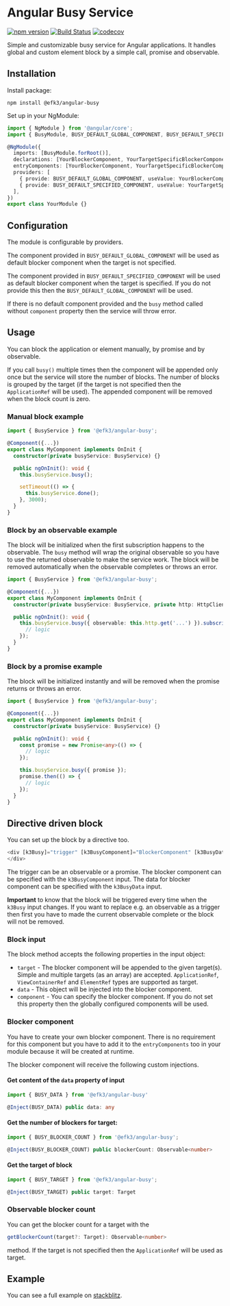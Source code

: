 # Angular Busy Service

[![npm version](https://badge.fury.io/js/%40efk3%2Fangular-busy.svg)](https://badge.fury.io/js/%40efk3%2Fangular-busy)
[![Build Status](https://travis-ci.org/Efk3/angular-busy.svg?branch=master)](https://travis-ci.org/Efk3/angular-busy)
[![codecov](https://codecov.io/gh/Efk3/angular-busy/branch/master/graph/badge.svg)](https://codecov.io/gh/Efk3/angular-busy)

Simple and customizable busy service for Angular applications. It handles global and custom element
block by a simple call, promise and observable.

## Installation

Install package:

`npm install @efk3/angular-busy`

Set up in your NgModule:

```typescript
import { NgModule } from '@angular/core';
import { BusyModule, BUSY_DEFAULT_GLOBAL_COMPONENT, BUSY_DEFAULT_SPECIFIED_COMPONENT } from '@efk3/angular-busy';

@NgModule({
  imports: [BusyModule.forRoot()],
  declarations: [YourBlockerComponent, YourTargetSpecificBlockerComponent],
  entryComponents: [YourBlockerComponent, YourTargetSpecificBlockerComponent],
  providers: [
    { provide: BUSY_DEFAULT_GLOBAL_COMPONENT, useValue: YourBlockerComponent },
    { provide: BUSY_DEFAULT_SPECIFIED_COMPONENT, useValue: YourTargetSpecificBlockerComponent },
  ],
})
export class YourModule {}
```

## Configuration

The module is configurable by providers.

The component provided in `BUSY_DEFAULT_GLOBAL_COMPONENT` will be used as default blocker component
when the target is not specified.

The component provided in `BUSY_DEFAULT_SPECIFIED_COMPONENT` will be used as default blocker component
when the target is specified. If you do not provide this then the `BUSY_DEFAULT_GLOBAL_COMPONENT`
will be used.

If there is no default component provided and the `busy` method called without `component` property
then the service will throw error.

## Usage

You can block the application or element manually, by promise and by observable.

If you call `busy()` multiple times then the component will be appended only once but the service
will store the number of blocks. The number of blocks is grouped by the target (if the target is not
specified then the `ApplicationRef` will be used). The appended component will be removed when the
block count is zero.

### Manual block example

```typescript
import { BusyService } from '@efk3/angular-busy';

@Component({...})
export class MyComponent implements OnInit {
  constructor(private busyService: BusyService) {}

  public ngOnInit(): void {
    this.busyService.busy();

    setTimeout(() => {
      this.busyService.done();
    }, 3000);
  }
}
```

### Block by an observable example

The block will be initialized when the first subscription happens to the observable. The `busy`
method will wrap the original observable so you have to use the returned observable to make the
service work. The block will be removed automatically when the observable completes or throws an error.

```typescript
import { BusyService } from '@efk3/angular-busy';

@Component({...})
export class MyComponent implements OnInit {
  constructor(private busyService: BusyService, private http: HttpClient) {}

  public ngOnInit(): void {
    this.busyService.busy({ observable: this.http.get('...') }).subscribe(() => {
      // logic
    });
  }
}
```

### Block by a promise example

The block will be initialized instantly and will be removed when the promise returns or throws an error.

```typescript
import { BusyService } from '@efk3/angular-busy';

@Component({...})
export class MyComponent implements OnInit {
  constructor(private busyService: BusyService) {}

  public ngOnInit(): void {
    const promise = new Promise<any>(() => {
      // logic
    });

    this.busyService.busy({ promise });
    promise.then(() => {
      // logic
    });
  }
}
```

## Directive driven block

You can set up the block by a directive too.

```typescript
<div [k3Busy]="trigger" [k3BusyComponent]="BlockerComponent" [k3BusyData]="blockData">
</div>
```

The trigger can be an observable or a promise. The blocker component can be specified with the `k3BusyComponent` input. The data for blocker component can be specified with the `k3BusyData` input.

**Important** to know that the block will be triggered every time when the `k3Busy` input changes. If you want to replace e.g. an observable as a trigger then first you have to made the current observable complete or the block will not be removed.

### Block input

The block method accepts the following properties in the input object:

* `target` - The blocker component will be appended to the given target(s). Simple and multiple
  targets (as an array) are accepted. `ApplicationRef`, `ViewContainerRef` and `ElementRef` types are supported as target.
* `data` - This object will be injected into the blocker component.
* `component` - You can specify the blocker component. If you do not set this property then the globally
  configured components will be used.

### Blocker component

You have to create your own blocker component. There is no requirement for this component but you
have to add it to the `entryComponents` too in your module because it will be created at runtime.

The blocker component will receive the following custom injections.

#### Get content of the `data` property of input

```typescript
import { BUSY_DATA } from '@efk3/angular-busy'

@Inject(BUSY_DATA) public data: any
```

#### Get the number of blockers for target:

```typescript
import { BUSY_BLOCKER_COUNT } from '@efk3/angular-busy';

@Inject(BUSY_BLOCKER_COUNT) public blockerCount: Observable<number>
```

#### Get the target of block

```typescript
import { BUSY_TARGET } from '@efk3/angular-busy';

@Inject(BUSY_TARGET) public target: Target
```

### Observable blocker count

You can get the blocker count for a target with the

```typescript
getBlockerCount(target?: Target): Observable<number>
```

method. If the target is not specified then the `ApplicationRef` will be used as target.

## Example

You can see a full example on [stackblitz][1].

[1]: https://stackblitz.com/edit/efk3-angular-busy-example
